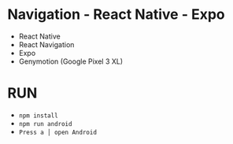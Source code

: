 # Navigation - React Native - Expo

- React Native
- React Navigation
- Expo
- Genymotion (Google Pixel 3 XL)

# RUN
- `npm install`
- `npm run android`
- `Press a │ open Android`
